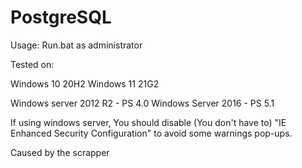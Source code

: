# PostgreSQL
Usage: Run.bat as administrator

Tested on:

Windows 10 20H2
Windows 11 21G2

Windows server 2012 R2 - PS 4.0
Windows Server 2016 - PS 5.1


If using windows server, 
You should disable (You don't have to) "IE Enhanced Security Configuration" to avoid some warnings pop-ups.

Caused by the scrapper

